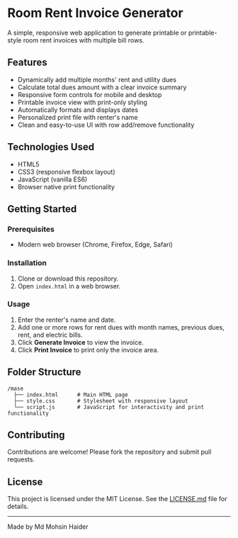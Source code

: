 # Room Rent Invoice Generator

A simple, responsive web application to generate printable or printable-style room rent invoices with multiple bill rows.

## Features

- Dynamically add multiple months' rent and utility dues
- Calculate total dues amount with a clear invoice summary
- Responsive form controls for mobile and desktop
- Printable invoice view with print-only styling
- Automatically formats and displays dates
- Personalized print file with renter's name
- Clean and easy-to-use UI with row add/remove functionality

## Technologies Used

- HTML5
- CSS3 (responsive flexbox layout)
- JavaScript (vanilla ES6)
- Browser native print functionality

## Getting Started

### Prerequisites

- Modern web browser (Chrome, Firefox, Edge, Safari)

### Installation

1. Clone or download this repository.
2. Open `index.html` in a web browser.

### Usage

1. Enter the renter's name and date.
2. Add one or more rows for rent dues with month names, previous dues, rent, and electric bills.
3. Click **Generate Invoice** to view the invoice.
4. Click **Print Invoice** to print only the invoice area.

## Folder Structure

    /mase
      ├── index.html      # Main HTML page
      ├── style.css       # Stylesheet with responsive layout
      └── script.js       # JavaScript for interactivity and print functionality

## Contributing

Contributions are welcome! Please fork the repository and submit pull requests.

## License

This project is licensed under the MIT License. See the [LICENSE.md](LICENSE.md) file for details.

---

Made by Md Mohsin Haider

